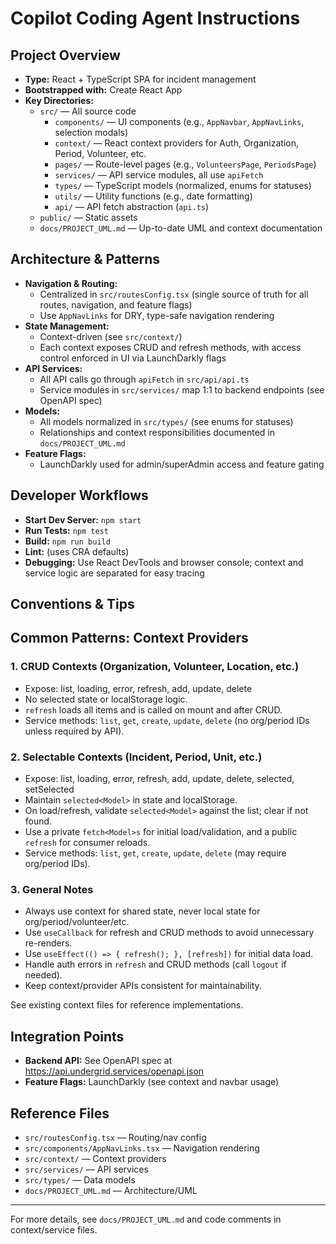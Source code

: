 # Copilot Coding Agent Instructions

## Project Overview
- **Type:** React + TypeScript SPA for incident management
- **Bootstrapped with:** Create React App
- **Key Directories:**
  - `src/` — All source code
    - `components/` — UI components (e.g., `AppNavbar`, `AppNavLinks`, selection modals)
    - `context/` — React context providers for Auth, Organization, Period, Volunteer, etc.
    - `pages/` — Route-level pages (e.g., `VolunteersPage`, `PeriodsPage`)
    - `services/` — API service modules, all use `apiFetch`
    - `types/` — TypeScript models (normalized, enums for statuses)
    - `utils/` — Utility functions (e.g., date formatting)
    - `api/` — API fetch abstraction (`api.ts`)
  - `public/` — Static assets
  - `docs/PROJECT_UML.md` — Up-to-date UML and context documentation

## Architecture & Patterns
- **Navigation & Routing:**
  - Centralized in `src/routesConfig.tsx` (single source of truth for all routes, navigation, and feature flags)
  - Use `AppNavLinks` for DRY, type-safe navigation rendering
- **State Management:**
  - Context-driven (see `src/context/`)
  - Each context exposes CRUD and refresh methods, with access control enforced in UI via LaunchDarkly flags
- **API Services:**
  - All API calls go through `apiFetch` in `src/api/api.ts`
  - Service modules in `src/services/` map 1:1 to backend endpoints (see OpenAPI spec)
- **Models:**
  - All models normalized in `src/types/` (see enums for statuses)
  - Relationships and context responsibilities documented in `docs/PROJECT_UML.md`
- **Feature Flags:**
  - LaunchDarkly used for admin/superAdmin access and feature gating

## Developer Workflows
- **Start Dev Server:** `npm start`
- **Run Tests:** `npm test`
- **Build:** `npm run build`
- **Lint:** (uses CRA defaults)
- **Debugging:** Use React DevTools and browser console; context and service logic are separated for easy tracing

## Conventions & Tips
## Common Patterns: Context Providers

### 1. CRUD Contexts (Organization, Volunteer, Location, etc.)
- Expose: list, loading, error, refresh, add<Model>, update<Model>, delete<Model>
- No selected<Model> state or localStorage logic.
- `refresh` loads all items and is called on mount and after CRUD.
- Service methods: `list`, `get`, `create`, `update`, `delete` (no org/period IDs unless required by API).

### 2. Selectable Contexts (Incident, Period, Unit, etc.)
- Expose: list, loading, error, refresh, add<Model>, update<Model>, delete<Model>, selected<Model>, setSelected<Model>
- Maintain `selected<Model>` in state and localStorage.
- On load/refresh, validate `selected<Model>` against the list; clear if not found.
- Use a private `fetch<Model>s` for initial load/validation, and a public `refresh` for consumer reloads.
- Service methods: `list`, `get`, `create`, `update`, `delete` (may require org/period IDs).

### 3. General Notes
- Always use context for shared state, never local state for org/period/volunteer/etc.
- Use `useCallback` for refresh and CRUD methods to avoid unnecessary re-renders.
- Use `useEffect(() => { refresh(); }, [refresh])` for initial data load.
- Handle auth errors in `refresh` and CRUD methods (call `logout` if needed).
- Keep context/provider APIs consistent for maintainability.

See existing context files for reference implementations.

## Integration Points
- **Backend API:** See OpenAPI spec at https://api.undergrid.services/openapi.json
- **Feature Flags:** LaunchDarkly (see context and navbar usage)

## Reference Files
- `src/routesConfig.tsx` — Routing/nav config
- `src/components/AppNavLinks.tsx` — Navigation rendering
- `src/context/` — Context providers
- `src/services/` — API services
- `src/types/` — Data models
- `docs/PROJECT_UML.md` — Architecture/UML

---
For more details, see `docs/PROJECT_UML.md` and code comments in context/service files.

